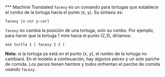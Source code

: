 ﻿*** Machine Translated
`facexy` es un comando para tortugas que establece el rumbo de la tortuga hacia el punto (x, y). Su sintaxis es:

`facexy [x-cor y-cor]`

`facexy` no cambia la posición de una tortuga, solo su rumbo. Por ejemplo, para hacer que la tortuga 1 mire hacia el punto (2,3), diríamos:

`ask turtle 1 [ facexy 2 3 ]`

**Nota:** si la tortuga ya está en el punto (x, y), el rumbo de la tortuga no cambiará. En el modelo a continuación, hay algunos peces y un solo parche de comida. Los peces tienen hambre y todos enfrentan el parche de comida usando `facexy` .